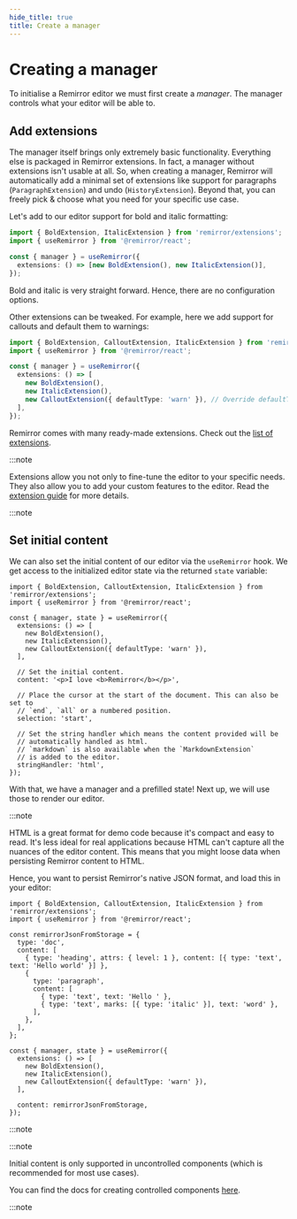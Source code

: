 ```yaml
---
hide_title: true
title: Create a manager
---
```


# Creating a manager

To initialise a Remirror editor we must first create a _manager_. The manager controls what your editor will be able to.

## Add extensions

The manager itself brings only extremely basic functionality. Everything else is packaged in Remirror extensions. In fact, a manager without extensions isn't usable at all. So, when creating a manager, Remirror will automatically add a minimal set of extensions like support for paragraphs (`ParagraphExtension`) and undo (`HistoryExtension`). Beyond that, you can freely pick & choose what you need for your specific use case.

Let's add to our editor support for bold and italic formatting:

```ts
import { BoldExtension, ItalicExtension } from 'remirror/extensions';
import { useRemirror } from '@remirror/react';

const { manager } = useRemirror({
  extensions: () => [new BoldExtension(), new ItalicExtension()],
});
```

Bold and italic is very straight forward. Hence, there are no configuration options.

Other extensions can be tweaked. For example, here we add support for callouts and default them to warnings:

```ts
import { BoldExtension, CalloutExtension, ItalicExtension } from 'remirror/extensions';
import { useRemirror } from '@remirror/react';

const { manager } = useRemirror({
  extensions: () => [
    new BoldExtension(),
    new ItalicExtension(),
    new CalloutExtension({ defaultType: 'warn' }), // Override defaultType: 'info'
  ],
});
```

Remirror comes with many ready-made extensions. Check out the [list of extensions](/docs/extensions/index).

:::note

Extensions allow you not only to fine-tune the editor to your specific needs. They also allow you to add your custom features to the editor. Read the [extension guide](../concepts/extension.md) for more details.

:::note

## Set initial content

We can also set the initial content of our editor via the `useRemirror` hook. We get access to the initialized editor state via the returned `state` variable:

```tsx
import { BoldExtension, CalloutExtension, ItalicExtension } from 'remirror/extensions';
import { useRemirror } from '@remirror/react';

const { manager, state } = useRemirror({
  extensions: () => [
    new BoldExtension(),
    new ItalicExtension(),
    new CalloutExtension({ defaultType: 'warn' }),
  ],

  // Set the initial content.
  content: '<p>I love <b>Remirror</b></p>',

  // Place the cursor at the start of the document. This can also be set to
  // `end`, `all` or a numbered position.
  selection: 'start',

  // Set the string handler which means the content provided will be
  // automatically handled as html.
  // `markdown` is also available when the `MarkdownExtension`
  // is added to the editor.
  stringHandler: 'html',
});
```

With that, we have a manager and a prefilled state! Next up, we will use those to render our editor.

:::note

HTML is a great format for demo code because it's compact and easy to read. It's less ideal for real applications because HTML can't capture all the nuances of the editor content. This means that you might loose data when persisting Remirror content to HTML.

Hence, you want to persist Remirror's native JSON format, and load this in your editor:

```tsx
import { BoldExtension, CalloutExtension, ItalicExtension } from 'remirror/extensions';
import { useRemirror } from '@remirror/react';

const remirrorJsonFromStorage = {
  type: 'doc',
  content: [
    { type: 'heading', attrs: { level: 1 }, content: [{ type: 'text', text: 'Hello world' }] },
    {
      type: 'paragraph',
      content: [
        { type: 'text', text: 'Hello ' },
        { type: 'text', marks: [{ type: 'italic' }], text: 'word' },
      ],
    },
  ],
};

const { manager, state } = useRemirror({
  extensions: () => [
    new BoldExtension(),
    new ItalicExtension(),
    new CalloutExtension({ defaultType: 'warn' }),
  ],

  content: remirrorJsonFromStorage,
});
```

:::note

:::note

Initial content is only supported in uncontrolled components (which is recommended for most use cases).

You can find the docs for creating controlled components [here](../react/controlled.md).

:::note
